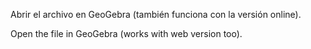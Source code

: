 Abrir el archivo en GeoGebra (también funciona con la versión online).

Open the file in GeoGebra (works with web version too).
